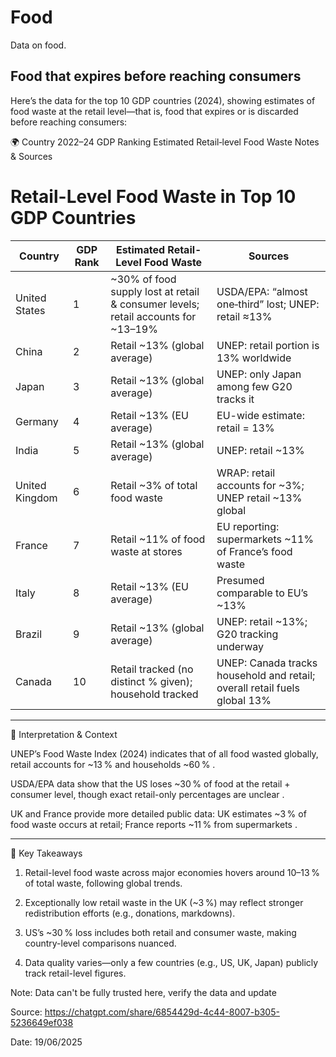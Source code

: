 # Food

Data on food.

## Food that expires before reaching consumers

Here’s the data for the top 10 GDP countries (2024), showing estimates of food waste at the retail level—that is, food that expires or is discarded before reaching consumers:

🌍 Country	2022–24 GDP Ranking	Estimated Retail‑level Food Waste	Notes & Sources


# Retail-Level Food Waste in Top 10 GDP Countries

| Country         | GDP Rank | Estimated Retail-Level Food Waste                          | Sources                                                                 |
|-----------------|----------|-------------------------------------------------------------|-------------------------------------------------------------------------|
| United States   | 1        | ~30% of food supply lost at retail & consumer levels; retail accounts for ~13–19% | USDA/EPA: “almost one‑third” lost; UNEP: retail ≈13%                   |
| China           | 2        | Retail ~13% (global average)                                | UNEP: retail portion is 13% worldwide                                  |
| Japan           | 3        | Retail ~13% (global average)                                | UNEP: only Japan among few G20 tracks it                               |
| Germany         | 4        | Retail ~13% (EU average)                                    | EU-wide estimate: retail = 13%                                         |
| India           | 5        | Retail ~13% (global average)                                | UNEP: retail ~13%                                                      |
| United Kingdom  | 6        | Retail ~3% of total food waste                              | WRAP: retail accounts for ~3%; UNEP retail ~13% global                 |
| France          | 7        | Retail ~11% of food waste at stores                         | EU reporting: supermarkets ~11% of France’s food waste                 |
| Italy           | 8        | Retail ~13% (EU average)                                    | Presumed comparable to EU’s ~13%                                       |
| Brazil          | 9        | Retail ~13% (global average)                                | UNEP: retail ~13%; G20 tracking underway                               |
| Canada          | 10       | Retail tracked (no distinct % given); household tracked     | UNEP: Canada tracks household and retail; overall retail fuels global 13% |

---

🧾 Interpretation & Context

UNEP’s Food Waste Index (2024) indicates that of all food wasted globally, retail accounts for ~13 % and households ~60 %  .

USDA/EPA data show that the US loses ~30 % of food at the retail + consumer level, though exact retail-only percentages are unclear  .

UK and France provide more detailed public data: UK estimates ~3 % of food waste occurs at retail; France reports ~11 % from supermarkets  .



---

🤔 Key Takeaways

1. Retail-level food waste across major economies hovers around 10–13 % of total waste, following global trends.

2. Exceptionally low retail waste in the UK (~3 %) may reflect stronger redistribution efforts (e.g., donations, markdowns).

3. US’s ~30 % loss includes both retail and consumer waste, making country-level comparisons nuanced.

4. Data quality varies—only a few countries (e.g., US, UK, Japan) publicly track retail-level figures.


Note: Data can't be fully trusted here, verify the data and update 

Source: https://chatgpt.com/share/6854429d-4c44-8007-b305-5236649ef038

Date: 19/06/2025
